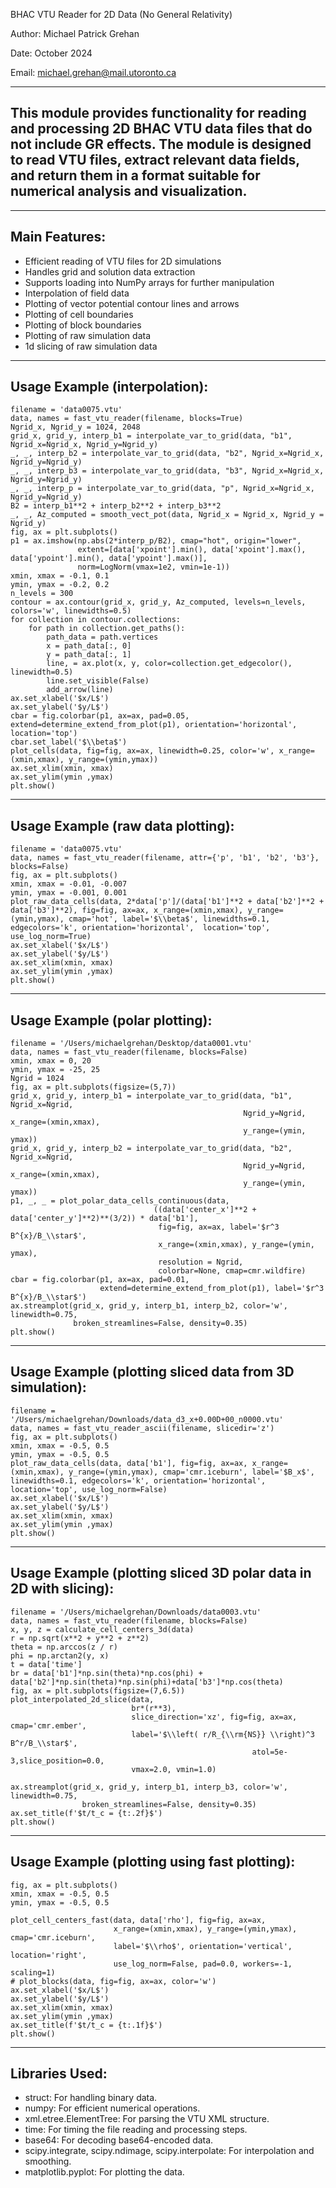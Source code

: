 BHAC VTU Reader for 2D Data (No General Relativity)

Author: Michael Patrick Grehan

Date: October 2024

Email: michael.grehan@mail.utoronto.ca

------------------------------------------------------------------------------------
This module provides functionality for reading and processing 2D BHAC VTU data files
that do not include GR effects. The module is designed to read 
VTU files, extract relevant data fields, and return them in a format suitable for 
numerical analysis and visualization.
------------------------------------------------------------------------------------


--------------
Main Features:
--------------
- Efficient reading of VTU files for 2D simulations
- Handles grid and solution data extraction
- Supports loading into NumPy arrays for further manipulation
- Interpolation of field data
- Plotting of vector potential contour lines and arrows
- Plotting of cell boundaries
- Plotting of block boundaries
- Plotting of raw simulation data
- 1d slicing of raw simulation data


--------------
Usage Example (interpolation):
--------------
```
filename = 'data0075.vtu'
data, names = fast_vtu_reader(filename, blocks=True)
Ngrid_x, Ngrid_y = 1024, 2048
grid_x, grid_y, interp_b1 = interpolate_var_to_grid(data, "b1", Ngrid_x=Ngrid_x, Ngrid_y=Ngrid_y)
_, _, interp_b2 = interpolate_var_to_grid(data, "b2", Ngrid_x=Ngrid_x, Ngrid_y=Ngrid_y)
_, _, interp_b3 = interpolate_var_to_grid(data, "b3", Ngrid_x=Ngrid_x, Ngrid_y=Ngrid_y)
_, _, interp_p = interpolate_var_to_grid(data, "p", Ngrid_x=Ngrid_x, Ngrid_y=Ngrid_y)
B2 = interp_b1**2 + interp_b2**2 + interp_b3**2
_, _, Az_computed = smooth_vect_pot(data, Ngrid_x = Ngrid_x, Ngrid_y = Ngrid_y)
fig, ax = plt.subplots()
p1 = ax.imshow(np.abs(2*interp_p/B2), cmap="hot", origin="lower",
               extent=[data['xpoint'].min(), data['xpoint'].max(), data['ypoint'].min(), data['ypoint'].max()],
               norm=LogNorm(vmax=1e2, vmin=1e-1))
xmin, xmax = -0.1, 0.1
ymin, ymax = -0.2, 0.2
n_levels = 300
contour = ax.contour(grid_x, grid_y, Az_computed, levels=n_levels, colors='w', linewidths=0.5)
for collection in contour.collections:
    for path in collection.get_paths():
        path_data = path.vertices
        x = path_data[:, 0]
        y = path_data[:, 1]
        line, = ax.plot(x, y, color=collection.get_edgecolor(), linewidth=0.5)
        line.set_visible(False)
        add_arrow(line)
ax.set_xlabel('$x/L$')
ax.set_ylabel('$y/L$')
cbar = fig.colorbar(p1, ax=ax, pad=0.05,  extend=determine_extend_from_plot(p1), orientation='horizontal',  location='top')
cbar.set_label('$\\beta$')
plot_cells(data, fig=fig, ax=ax, linewidth=0.25, color='w', x_range=(xmin,xmax), y_range=(ymin,ymax))
ax.set_xlim(xmin, xmax)
ax.set_ylim(ymin ,ymax)
plt.show()
```
--------------
Usage Example (raw data plotting):
--------------
```
filename = 'data0075.vtu'
data, names = fast_vtu_reader(filename, attr={'p', 'b1', 'b2', 'b3'}, blocks=False)
fig, ax = plt.subplots()
xmin, xmax = -0.01, -0.007
ymin, ymax = -0.001, 0.001
plot_raw_data_cells(data, 2*data['p']/(data['b1']**2 + data['b2']**2 + data['b3']**2), fig=fig, ax=ax, x_range=(xmin,xmax), y_range=(ymin,ymax), cmap='hot', label='$\\beta$', linewidths=0.1, edgecolors='k', orientation='horizontal',  location='top', use_log_norm=True)
ax.set_xlabel('$x/L$')
ax.set_ylabel('$y/L$')
ax.set_xlim(xmin, xmax)
ax.set_ylim(ymin ,ymax)
plt.show()
```


--------------
Usage Example (polar plotting):
--------------
```
filename = '/Users/michaelgrehan/Desktop/data0001.vtu'
data, names = fast_vtu_reader(filename, blocks=False)
xmin, xmax = 0, 20
ymin, ymax = -25, 25
Ngrid = 1024
fig, ax = plt.subplots(figsize=(5,7))
grid_x, grid_y, interp_b1 = interpolate_var_to_grid(data, "b1", Ngrid_x=Ngrid, 
                                                    Ngrid_y=Ngrid, x_range=(xmin,xmax), 
                                                    y_range=(ymin, ymax))
grid_x, grid_y, interp_b2 = interpolate_var_to_grid(data, "b2", Ngrid_x=Ngrid, 
                                                    Ngrid_y=Ngrid, x_range=(xmin,xmax), 
                                                    y_range=(ymin, ymax))
p1, _, _ = plot_polar_data_cells_continuous(data, 
                                ((data['center_x']**2 + data['center_y']**2)**(3/2)) * data['b1'], 
                                 fig=fig, ax=ax, label='$r^3 B^{x}/B_\\star$', 
                                 x_range=(xmin,xmax), y_range=(ymin, ymax), 
                                 resolution = Ngrid,
                                 colorbar=None, cmap=cmr.wildfire)
cbar = fig.colorbar(p1, ax=ax, pad=0.01,  
                    extend=determine_extend_from_plot(p1), label='$r^3 B^{x}/B_\\star$')
ax.streamplot(grid_x, grid_y, interp_b1, interp_b2, color='w', linewidth=0.75, 
              broken_streamlines=False, density=0.35)
plt.show()
```


--------------
Usage Example (plotting sliced data from 3D simulation):
--------------
```
filename = '/Users/michaelgrehan/Downloads/data_d3_x+0.00D+00_n0000.vtu'
data, names = fast_vtu_reader_ascii(filename, slicedir='z') 
fig, ax = plt.subplots()
xmin, xmax = -0.5, 0.5
ymin, ymax = -0.5, 0.5
plot_raw_data_cells(data, data['b1'], fig=fig, ax=ax, x_range=(xmin,xmax), y_range=(ymin,ymax), cmap='cmr.iceburn', label='$B_x$', linewidths=0.1, edgecolors='k', orientation='horizontal',  location='top', use_log_norm=False)
ax.set_xlabel('$x/L$')
ax.set_ylabel('$y/L$')
ax.set_xlim(xmin, xmax)
ax.set_ylim(ymin ,ymax)
plt.show() 
```

--------------
Usage Example (plotting sliced 3D polar data in 2D with slicing):
--------------
```
filename = '/Users/michaelgrehan/Downloads/data0003.vtu'
data, names = fast_vtu_reader(filename, blocks=False)
x, y, z = calculate_cell_centers_3d(data)
r = np.sqrt(x**2 + y**2 + z**2)
theta = np.arccos(z / r)
phi = np.arctan2(y, x)
t = data['time']
br = data['b1']*np.sin(theta)*np.cos(phi) + data['b2']*np.sin(theta)*np.sin(phi)+data['b3']*np.cos(theta)
fig, ax = plt.subplots(figsize=(7,6.5))
plot_interpolated_2d_slice(data,
                           br*(r**3),
                           slice_direction='xz', fig=fig, ax=ax, cmap='cmr.ember',
                           label='$\\left( r/R_{\\rm{NS}} \\right)^3 B^r/B_\\star$',
                                                      atol=5e-3,slice_position=0.0,
                           vmax=2.0, vmin=1.0)

ax.streamplot(grid_x, grid_y, interp_b1, interp_b3, color='w', linewidth=0.75, 
                broken_streamlines=False, density=0.35)  
ax.set_title(f'$t/t_c = {t:.2f}$') 
plt.show()
```

--------------
Usage Example (plotting using fast plotting):
--------------
```
fig, ax = plt.subplots()
xmin, xmax = -0.5, 0.5
ymin, ymax = -0.5, 0.5

plot_cell_centers_fast(data, data['rho'], fig=fig, ax=ax, 
                       x_range=(xmin,xmax), y_range=(ymin,ymax), cmap='cmr.iceburn', 
                       label='$\\rho$', orientation='vertical',  location='right', 
                       use_log_norm=False, pad=0.0, workers=-1, scaling=1)
# plot_blocks(data, fig=fig, ax=ax, color='w')
ax.set_xlabel('$x/L$')
ax.set_ylabel('$y/L$')
ax.set_xlim(xmin, xmax)
ax.set_ylim(ymin ,ymax)
ax.set_title(f'$t/t_c = {t:.1f}$')
plt.show()
```

--------------
Libraries Used:
--------------
- struct: For handling binary data.
- numpy: For efficient numerical operations.
- xml.etree.ElementTree: For parsing the VTU XML structure.
- time: For timing the file reading and processing steps.
- base64: For decoding base64-encoded data.
- scipy.integrate, scipy.ndimage, scipy.interpolate: For interpolation and smoothing.
- matplotlib.pyplot: For plotting the data.
